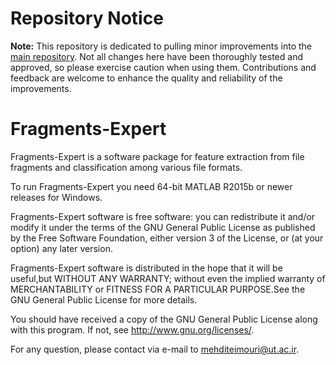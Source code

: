# Repository Notice

**Note:** This repository is dedicated to pulling minor improvements into the [main repository](https://github.com/mehditeimouri-UT/Fragments-Expert). Not all changes here have been thoroughly tested and approved, so please exercise caution when using them. Contributions and feedback are welcome to enhance the quality and reliability of the improvements.

# Fragments-Expert

Fragments-Expert is a software package for feature extraction from file fragments and classification among various file formats.

To run Fragments-Expert you need 64-bit MATLAB R2015b or newer releases for Windows.

Fragments-Expert software is free software: you can redistribute it and/or modify it under the terms of the GNU General Public License as published by the Free Software Foundation, either version 3 of the License, or (at your option) any later version.

Fragments-Expert software is distributed in the hope that it will be useful,but WITHOUT ANY WARRANTY; without even the implied warranty of MERCHANTABILITY or FITNESS FOR A PARTICULAR PURPOSE.See the GNU General Public License for more details.

You should have received a copy of the GNU General Public License along with this program. If not, see <http://www.gnu.org/licenses/>.

For any question, please contact via e-mail to mehditeimouri@ut.ac.ir.
